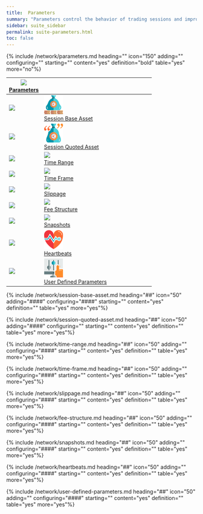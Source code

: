 ```yaml
---
title:  Parameters
summary: "Parameters control the behavior of trading sessions and improve the quality of simulations."
sidebar: suite_sidebar
permalink: suite-parameters.html
toc: false
---
```


{% include /network/parameters.md heading="" icon="150" adding="" configuring="" starting="" content="yes" definition="bold" table="yes" more="no"%}

<table class='hierarchyTable'><thead><tr><th><a href='#parameters' data-toggle='tooltip' data-original-title='{{site.data.network.parameters}}'><img src='images/icons/nodes/png50/parameters.png' /><br />Parameters</a></th><th></th><th></th><th></th><th></th><th></th><th></th><th></th><th></th><th></th></tr></thead><tbody>
<tr><td><img src='images/icons/various/png/tree-connector-fork.png' /></td><td><a href='#session-base-asset' data-toggle='tooltip' data-original-title='{{site.data.network.session_base_asset}}'><img src='images/icons/nodes/png50/session-base-asset.png' /><br />Session Base Asset</a></td><td></td><td></td><td></td><td></td><td></td><td></td><td></td><td></td></tr>
<tr><td><img src='images/icons/various/png/tree-connector-fork.png' /></td><td><a href='#session-quoted-asset' data-toggle='tooltip' data-original-title='{{site.data.network.session_quoted_asset}}'><img src='images/icons/nodes/png50/session-quoted-asset.png' /><br />Session Quoted Asset</a></td><td></td><td></td><td></td><td></td><td></td><td></td><td></td><td></td></tr>
<tr><td><img src='images/icons/various/png/tree-connector-fork.png' /></td><td><a href='#time-range' data-toggle='tooltip' data-original-title='{{site.data.network.time_range}}'><img src='images/icons/nodes/png50/time-range.png' /><br />Time Range</a></td><td></td><td></td><td></td><td></td><td></td><td></td><td></td><td></td></tr>
<tr><td><img src='images/icons/various/png/tree-connector-fork.png' /></td><td><a href='#time-frame' data-toggle='tooltip' data-original-title='{{site.data.network.time_frame}}'><img src='images/icons/nodes/png50/time-frame.png' /><br />Time Frame</a></td><td></td><td></td><td></td><td></td><td></td><td></td><td></td><td></td></tr>
<tr><td><img src='images/icons/various/png/tree-connector-fork.png' /></td><td><a href='#slippage' data-toggle='tooltip' data-original-title='{{site.data.network.slippage}}'><img src='images/icons/nodes/png50/slippage.png' /><br />Slippage</a></td><td></td><td></td><td></td><td></td><td></td><td></td><td></td><td></td></tr>
<tr><td><img src='images/icons/various/png/tree-connector-fork.png' /></td><td><a href='#fee-structure' data-toggle='tooltip' data-original-title='{{site.data.network.fee_structure}}'><img src='images/icons/nodes/png50/fee-structure.png' /><br />Fee Structure</a></td><td></td><td></td><td></td><td></td><td></td><td></td><td></td><td></td></tr>
<tr><td><img src='images/icons/various/png/tree-connector-fork.png' /></td><td><a href='#snapshots' data-toggle='tooltip' data-original-title='{{site.data.network.snapshots}}'><img src='images/icons/nodes/png50/snapshots.png' /><br />Snapshots</a></td><td></td><td></td><td></td><td></td><td></td><td></td><td></td><td></td></tr>
<tr><td><img src='images/icons/various/png/tree-connector-fork.png' /></td><td><a href='#heartbeats' data-toggle='tooltip' data-original-title='{{site.data.network.heartbeats}}'><img src='images/icons/nodes/png50/heartbeats.png' /><br />Heartbeats</a></td><td></td><td></td><td></td><td></td><td></td><td></td><td></td><td></td></tr>
<tr><td><img src='images/icons/various/png/tree-connector-elbow.png' /></td><td><a href='#user-defined-parameters' data-toggle='tooltip' data-original-title='{{site.data.network.user_defined_parameters}}'><img src='images/icons/nodes/png50/user-defined-parameters.png' /><br />User Defined Parameters</a></td><td></td><td></td><td></td><td></td><td></td><td></td><td></td><td></td></tr></tbody></table>



{% include /network/session-base-asset.md heading="##" icon="50" adding="####" configuring="####" starting="" content="yes" definition="" table="yes" more="yes"%}

{% include /network/session-quoted-asset.md heading="##" icon="50" adding="####" configuring="" starting="" content="yes" definition="" table="yes" more="yes"%}

{% include /network/time-range.md heading="##" icon="50" adding="" configuring="####" starting="" content="yes" definition="" table="yes" more="yes"%}

{% include /network/time-frame.md heading="##" icon="50" adding="" configuring="####" starting="" content="yes" definition="" table="yes" more="yes"%}

{% include /network/slippage.md heading="##" icon="50" adding="" configuring="####" starting="" content="yes" definition="" table="yes" more="yes"%}

{% include /network/fee-structure.md heading="##" icon="50" adding="" configuring="####" starting="" content="yes" definition="" table="yes" more="yes"%}

{% include /network/snapshots.md heading="##" icon="50" adding="" configuring="####" starting="" content="yes" definition="" table="yes" more="yes"%}

{% include /network/heartbeats.md heading="##" icon="50" adding="" configuring="####" starting="" content="yes" definition="" table="yes" more="yes"%}

{% include /network/user-defined-parameters.md heading="##" icon="50" adding="" configuring="####" starting="" content="yes" definition="" table="yes" more="yes"%}

